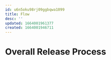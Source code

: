 ```yaml
---
id: u6n5oku98rj09ggbqwa1099
title: Flow
desc: ''
updated: 1664001961377
created: 1664001946711
---
```


# Overall Release Process

